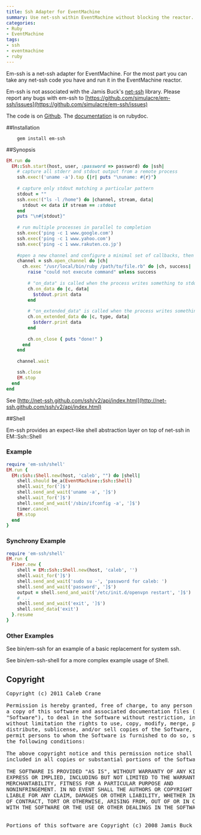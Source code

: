 ```yaml
---
title: Ssh Adapter for EventMachine
summary: Use net-ssh within EventMachine without blocking the reactor.
categories:
- Ruby
- EventMachine
tags:
- ssh
- eventmachine
- ruby
---
```


Em-ssh is a net-ssh adapter for EventMachine. For the most part you can take any net-ssh code you have and run it in the EventMachine reactor.

Em-ssh is not associated with the Jamis Buck's [net-ssh](http://net-ssh.github.com/) library. Please report any bugs with em-ssh to [https://github.com/simulacre/em-ssh/issues](https://github.com/simulacre/em-ssh/issues)

The code is on [Github](http://github.com/simulacre/em-ssh/). The [documentation](http://rubydoc.info/gems/em-ssh/0.1.0/frames) is on rubydoc.

##Installation
~~~shell
    gem install em-ssh
~~~

##Synopsis
~~~ruby
EM.run do
  EM::Ssh.start(host, user, :password => password) do |ssh|
    # capture all stderr and stdout output from a remote process
    ssh.exec!('uname -a').tap {|r| puts "\nuname: #{r}"}
  
    # capture only stdout matching a particular pattern
    stdout = ""
    ssh.exec!("ls -l /home") do |channel, stream, data|
      stdout << data if stream == :stdout
    end
    puts "\n#{stdout}"
  
    # run multiple processes in parallel to completion
    ssh.exec('ping -c 1 www.google.com')
    ssh.exec('ping -c 1 www.yahoo.com')
    ssh.exec('ping -c 1 www.rakuten.co.jp')
  
    #open a new channel and configure a minimal set of callbacks, then wait for the channel to finishes (closees).
    channel = ssh.open_channel do |ch|
      ch.exec "/usr/local/bin/ruby /path/to/file.rb" do |ch, success|
        raise "could not execute command" unless success
  
        # "on_data" is called when the process writes something to stdout
        ch.on_data do |c, data|
          $stdout.print data
        end
      
        # "on_extended_data" is called when the process writes something to stderr
        ch.on_extended_data do |c, type, data|
          $stderr.print data
        end
      
        ch.on_close { puts "done!" }
      end
    end
  
    channel.wait

    ssh.close
    EM.stop
  end
end
~~~

See [http://net-ssh.github.com/ssh/v2/api/index.html](http://net-ssh.github.com/ssh/v2/api/index.html)

##Shell
 
Em-ssh provides an expect-like shell abstraction layer on top of net-ssh in EM::Ssh::Shell

### Example

~~~ruby
require 'em-ssh/shell'
EM.run {
  EM::Ssh::Shell.new(host, 'caleb', "") do |shell|
    shell.should be_a(EventMachine::Ssh::Shell)
    shell.wait_for(']$')
    shell.send_and_wait('uname -a', ']$')
    shell.wait_for(']$')
    shell.send_and_wait('/sbin/ifconfig -a', ']$')
    timer.cancel
    EM.stop
  end
}
~~~

### Synchrony Example

~~~ruby
require 'em-ssh/shell'
EM.run {
  Fiber.new {
    shell = EM::Ssh::Shell.new(host, 'caleb', '')
    shell.wait_for(']$')
    shell.send_and_wait('sudo su -', 'password for caleb: ')
    shell.send_and_wait('password', ']$')
    output = shell.send_and_wait('/etc/init.d/openvpn restart', ']$')
    # ...
    shell.send_and_wait('exit', ']$')
    shell.send_data('exit')
  }.resume
}
~~~

### Other Examples
See bin/em-ssh for an example of a basic replacement for system ssh.

See bin/em-ssh-shell for a more complex example usage of Shell.

## Copyright
<pre>
Copyright (c) 2011 Caleb Crane

Permission is hereby granted, free of charge, to any person obtaining
a copy of this software and associated documentation files (the
"Software"), to deal in the Software without restriction, including
without limitation the rights to use, copy, modify, merge, publish,
distribute, sublicense, and/or sell copies of the Software, and to
permit persons to whom the Software is furnished to do so, subject to
the following conditions:

The above copyright notice and this permission notice shall be
included in all copies or substantial portions of the Software.

THE SOFTWARE IS PROVIDED "AS IS", WITHOUT WARRANTY OF ANY KIND,
EXPRESS OR IMPLIED, INCLUDING BUT NOT LIMITED TO THE WARRANTIES OF
MERCHANTABILITY, FITNESS FOR A PARTICULAR PURPOSE AND
NONINFRINGEMENT. IN NO EVENT SHALL THE AUTHORS OR COPYRIGHT HOLDERS BE
LIABLE FOR ANY CLAIM, DAMAGES OR OTHER LIABILITY, WHETHER IN AN ACTION
OF CONTRACT, TORT OR OTHERWISE, ARISING FROM, OUT OF OR IN CONNECTION
WITH THE SOFTWARE OR THE USE OR OTHER DEALINGS IN THE SOFTWARE.


Portions of this software are Copyright (c) 2008 Jamis Buck
</pre>
